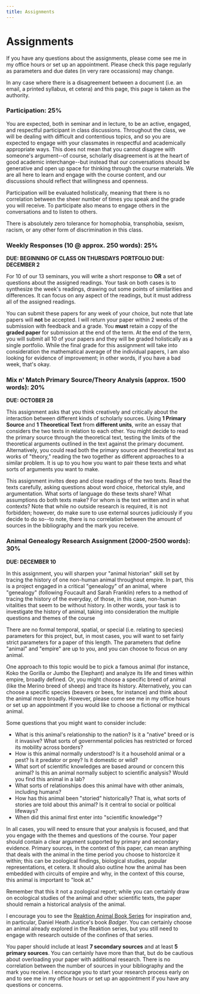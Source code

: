 ```yaml
---
title: Assignments
---
```


# Assignments

If you have any questions about the assignments, please come see me in my office hours or set up an appointment. Please check this page regularly as parameters and due dates (in very rare occassions) may change.

In any case where there is a disagreement between a document (i.e. an email, a printed syllabus, et cetera) and this page, this page is taken as the authority.

### Participation: 25%

You are expected, both in seminar and in lecture, to be an active, engaged, and respectful participant in class discussions. Throughout the class, we will be dealing with difficult and contentious topics, and so you are expected to engage with your classmates in respectful and academically appropriate ways. This does not mean that you cannot disagree with someone's argument--of course, scholarly disagreement is at the heart of good academic interchange--but instead that our conversations should be generative and open up space for thinking through the course materials. We are all here to learn and engage with the course content, and our discussions should reflect that willingness and openness. 

Participation will be evaluated holistically, meaning that there is no correlation between the sheer number of times you speak and the grade you will receive. To participate also means to engage others in the conversations and to listen to others.

There is absolutely zero tolerance for homophobia, transphobia, sexism, racism, or any other form of discrimination in this class.


### Weekly Responses (10 @ approx. 250 words): 25%

**DUE: BEGINNING OF CLASS ON THURSDAYS**
**PORTFOLIO DUE: DECEMBER 2**

For 10 of our 13 seminars, you will write a short response to **OR** a set of questions about the assigned readings. Your task on both cases is to synthesize the week's readings, drawing out some points of similarities and differences. It can focus on any aspect of the readings, but it must address all of the assigned readings.

You can submit these papers for any week of your choice, but note that late papers will **not** be accepted. I will return your paper within 2 weeks of the submission with feedback and a grade. You **must** retain a copy of the **graded paper** for submission at the end of the term. At the end of the term, you will submit all 10 of your papers and they will be graded holistically as a single portfolio. While the final grade for this assignment will take into consideration the mathematical average of the individual papers, I am also looking for evidence of improvement; in other words, if you have a bad week, that's okay. 


### Mix n' Match Primary Source/Theory Analysis (approx. 1500 words): 20% 

**DUE: OCTOBER 28**

This assignment asks that you think creatively and critically about the interaction between different kinds of scholarly sources. Using **1 Primary Source** and **1 Theoretical Text** from **different units**, write an essay that considers the two texts in relation to each other. You might decide to read the primary source through the theoretical text, testing the limits of the theoretical arguments outlined in the text against the primary document. Alternatively, you could read both the primary source and theoretical text as works of "theory," reading the two together as different approaches to a similar problem. It is up to you how you want to pair these texts and what sorts of arguments you want to make.

This assignment invites deep and close readings of the two texts. Read the texts carefully, asking questions about word choice, rhetorical style, and argumentation. What sorts of language do these texts share? What assumptions do both texts make? For whom is the text written and in what contexts? Note that while no outside research is required, it is not forbidden; however, do make sure to use external sources judiciously if you decide to do so--to note, there is no correlation between the amount of sources in the bibliography and the mark you receive.


### Animal Genealogy Research Assignment (2000-2500 words): 30%

**DUE: DECEMBER 10**

In this assignment, you will sharpen your "animal historian" skill set by tracing the history of one non-human animal throughout empire. In part, this is a project engaged in a critical "genealogy" of an animal, where "genealogy" (following Foucault and Sarah Franklin) refers to a method of tracing the history of the everyday, of those, in this case, non-human vitalities that seem to be without history. In other words, your task is to investigate the history of animal, taking into consideration the multiple questions and themes of the course


There are no formal temporal, spatial, or special (i.e. relating to species) parameters for this project, but, in most cases, you will want to set fairly strict parameters for a paper of this length. The parameters that define "animal" and "empire" are up to you, and you can choose to focus on any animal. 

One approach to this topic would be to pick a famous animal (for instance, Koko the Gorilla or Jumbo the Elephant) and analyze its life and times within empire, broadly defined. Or, you might choose a specific breed of animal (like the Merino breed of sheep) and trace its history. Alternatively, you can choose a specific species (beavers or bees, for instance) and think about the animal more broadly. However, please come see me in my office hours or set up an appointment if you would like to choose a fictional or mythical animal.

Some questions that you might want to consider include:

* What is this animal's relationship to the nation? Is it a "native" breed or is it invasive? What sorts of governmental policies has restricted or forced its mobility across borders?
* How is this animal normally understood? Is it a household animal or a pest? Is it predator or prey? Is it domestic or wild?
* What sort of scientific knowledges are based around or concern this animal? Is this an animal normally subject to scientific analysis? Would you find this animal in a lab?
* What sorts of relationships does this animal have with other animals, including humans? 
* How has this animal been "storied" historically? That is, what sorts of stories are told about this animal? Is it central to social or political lifeways? 
* When did this animal first enter into "scientific knowledge"?

In all cases, you will need to ensure that your analysis is focused, and that you engage with the themes and questions of the course. Your paper should contain a clear argument supported by primary and secondary evidence. Primary sources, in the context of this paper, can mean anything that deals with the animal in the time period you choose to historcize it within; this can be zoological findings, biological studies, popular representations, et cetera. It should also outline how the animal has been embedded with circuits of empire and why, in the context of this course, this animal is important to "look at." 

Remember that this it not a zoological report; while you can certainly draw on ecological studies of the animal and other scientific texts, the paper should remain a historical analysis of the animal.

I encourage you to see the [Reaktion Animal Book Series](http://www.reaktionbooks.co.uk/results.asp?SF1=series_exact&ST1=ANIMAL&DS=ANIMAL&SORT=sort_title) for inspiration and, in particular, Daniel Heath Justice's book *Badger*. You can certainly choose an animal already explored in the Reaktion series, but you still need to engage with research outside of the confines of that series. 

You paper should include at least **7 secondary sources** and at least **5 primary sources**. You can certainly have more than that, but do be cautious about overloading your paper with additional research. There is no correlation between the number of sources in your bibliography and the mark you receive. I encourage you to start your research process early on and to see me in my office hours or set up an appointment if you have any questions or concerns.
